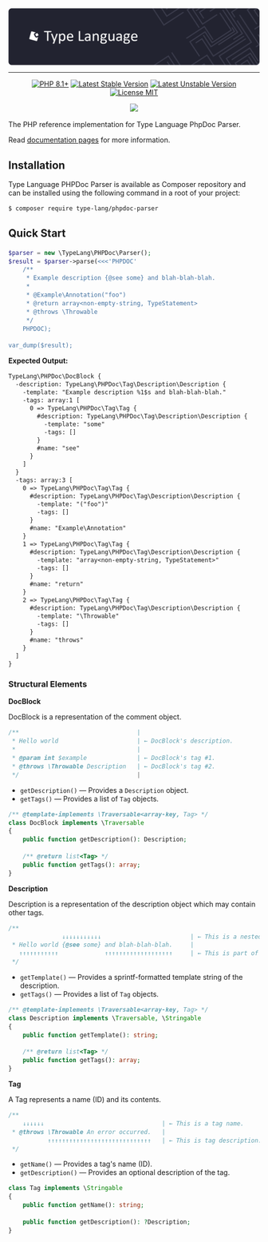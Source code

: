 <a href="https://github.com/php-type-language" target="_blank">
    <img align="center" src="https://github.com/php-type-language/.github/blob/master/assets/dark.png?raw=true">
</a>

---

<p align="center">
    <a href="https://packagist.org/packages/type-lang/phpdoc-parser"><img src="https://poser.pugx.org/type-lang/phpdoc-parser/require/php?style=for-the-badge" alt="PHP 8.1+"></a>
    <a href="https://packagist.org/packages/type-lang/phpdoc-parser"><img src="https://poser.pugx.org/type-lang/phpdoc-parser/version?style=for-the-badge" alt="Latest Stable Version"></a>
    <a href="https://packagist.org/packages/type-lang/phpdoc-parser"><img src="https://poser.pugx.org/type-lang/phpdoc-parser/v/unstable?style=for-the-badge" alt="Latest Unstable Version"></a>
    <a href="https://raw.githubusercontent.com/php-type-language/phpdoc-parser/blob/master/LICENSE"><img src="https://poser.pugx.org/type-lang/phpdoc-parser/license?style=for-the-badge" alt="License MIT"></a>
</p>
<p align="center">
    <a href="https://github.com/php-type-language/phpdoc-parser/actions"><img src="https://github.com/php-type-language/phpdoc-parser/workflows/tests/badge.svg"></a>
</p>

The PHP reference implementation for Type Language PhpDoc Parser.

Read [documentation pages](https://phpdoc.io) for more information.

## Installation

Type Language PHPDoc Parser is available as Composer repository and can
be installed using the following command in a root of your project:

```sh
$ composer require type-lang/phpdoc-parser
```

## Quick Start

```php
$parser = new \TypeLang\PHPDoc\Parser();
$result = $parser->parse(<<<'PHPDOC'
    /**
     * Example description {@see some} and blah-blah-blah.
     *
     * @Example\Annotation("foo")
     * @return array<non-empty-string, TypeStatement>
     * @throws \Throwable
     */
    PHPDOC);

var_dump($result);
```

**Expected Output:**
```
TypeLang\PHPDoc\DocBlock {
  -description: TypeLang\PHPDoc\Tag\Description\Description {
    -template: "Example description %1$s and blah-blah-blah."
    -tags: array:1 [
      0 => TypeLang\PHPDoc\Tag\Tag {
        #description: TypeLang\PHPDoc\Tag\Description\Description {
          -template: "some"
          -tags: []
        }
        #name: "see"
      }
    ]
  }
  -tags: array:3 [
    0 => TypeLang\PHPDoc\Tag\Tag {
      #description: TypeLang\PHPDoc\Tag\Description\Description {
        -template: "("foo")"
        -tags: []
      }
      #name: "Example\Annotation"
    }
    1 => TypeLang\PHPDoc\Tag\Tag {
      #description: TypeLang\PHPDoc\Tag\Description\Description {
        -template: "array<non-empty-string, TypeStatement>"
        -tags: []
      }
      #name: "return"
    }
    2 => TypeLang\PHPDoc\Tag\Tag {
      #description: TypeLang\PHPDoc\Tag\Description\Description {
        -template: "\Throwable"
        -tags: []
      }
      #name: "throws"
    }
  ]
}
```

### Structural Elements

**DocBlock**

DocBlock is a representation of the comment object.

```php
/**                                 |
 * Hello world                      | ← DocBlock's description.
 *                                  |
 * @param int $example              | ← DocBlock's tag #1.
 * @throws \Throwable Description   | ← DocBlock's tag #2.
 */                                 |
```

- `getDescription()` ― Provides a `Description` object.
- `getTags()` ― Provides a list of `Tag` objects.

```php
/** @template-implements \Traversable<array-key, Tag> */
class DocBlock implements \Traversable
{
    public function getDescription(): Description;
    
    /** @return list<Tag> */
    public function getTags(): array;
}
```

**Description**

Description is a representation of the description object which may contain
other tags.

```php
/**
               ↓↓↓↓↓↓↓↓↓↓↓                         | ← This is a nested tag of the description.
 * Hello world {@see some} and blah-blah-blah.     |
   ↑↑↑↑↑↑↑↑↑↑↑             ↑↑↑↑↑↑↑↑↑↑↑↑↑↑↑↑↑↑↑     | ← This is part of the template.
 */
```

- `getTemplate()` ― Provides a sprintf-formatted template string of the description.
- `getTags()` ― Provides a list of `Tag` objects.

```php
/** @template-implements \Traversable<array-key, Tag> */
class Description implements \Traversable, \Stringable
{
    public function getTemplate(): string;

    /** @return list<Tag> */
    public function getTags(): array;
}
```

**Tag**

A Tag represents a name (ID) and its contents.

```php
/**
    ↓↓↓↓↓↓                                 | ← This is a tag name.
 * @throws \Throwable An error occurred.   |
           ↑↑↑↑↑↑↑↑↑↑↑↑↑↑↑↑↑↑↑↑↑↑↑↑↑↑↑↑↑   | ← This is tag description.
 */
```

- `getName()` ― Provides a tag's name (ID).
- `getDescription()` ― Provides an optional description of the tag.

```php
class Tag implements \Stringable
{
    public function getName(): string;

    public function getDescription(): ?Description;
}
```
